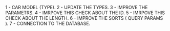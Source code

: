 1 - CAR MODEL (TYPE).
2 - UPDATE THE TYPES.
3 - IMPROVE THE PARAMETRS.
4 - IMRPOVE THIS CHECK ABOUT THE ID.
5 - IMRPOVE THIS CHECK ABOUT THE LENGTH.
6 - IMPROVE THE SORTS ( QUERY PARAMS ).
7 - CONNECTION TO THE DATABASE.
